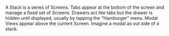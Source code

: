 A Stack is a series of Screens.
Tabs appear at the bottom of the screen and manage a fixed set of Screens.
Drawers act like tabs but the drawer is hidden until displayed, usually by tapping the "Hamburger" menu.
Modal Views appear above the current Screen. Imagine a modal as out side of a stack.
